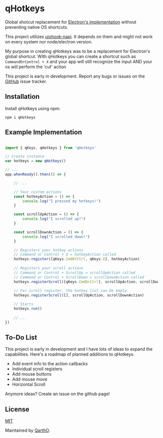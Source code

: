 # qHotkeys
Global shotcut replacement for [Electron's implementation](https://www.electronjs.org/docs/latest/api/global-shortcut) without preventing native OS shortcuts.

This project utilizes [uiohook-napi](https://npmjs.org/uiohook-napi). It depends on them and might not work on every system nor node/electron version.

My purpose in creating qHotkeys was to be a replacement for Electron's global shortcut. With qHotkeys you can create a shortcut such as ``CommandOrControl + X`` and your app will still recognize the input AND your os will perform the 'cut' action

This project is early in development. Report any bugs or issues on the [GitHub](https://github.com/qartho/qhotkeys/issues/) issue tracker.

## Installation

Install qHotkeys using npm:

```
npm i qHotkeys
```

## Example Implementation

```JavaScript

import { qKeys, qHotkeys } from 'qHotkeys'

// Create instance
var hotkeys = new qHotkeys()

// ... 
app.whenReady().then(() => {

    // ...

    // Your custom actions
    const hotkeyAction = () => {
        console.log("I pressed my hotkeys!")
    }

    const scrollUpAction = () => {
        console.log("I scrolled up!")
    }

    const scrollDownAction = () => {
        console.log("I scrolled down!")
    }

    // Registers your hotkey actions
    // Command or Control + X = hotkeyAction called
    hotkeys.register([qKeys.CmdOrCtrl, qKeys.X], hotkeyAction)
    
    // Registers your scroll actions
    // Command or Control + ScrollUp = scrollUpAction called
    // Command or Control + ScrollDown = scrollDownAction called
    hotkeys.registerScroll([qKeys.CmdOrCtrl], scrollUpAction, scrollDownAction)
    
    // For scroll register, the hotkey list can be empty
    hotkeys.registerScroll([], scrollUpAction, scrollDownAction)

    // Starts
    hotkeys.run()
    
    // ...
})
```

## To-Do List
This project is early in development and I have lots of ideas to expand the capabilities. Here's a roadmap of planned additions to qHotkeys.

- Add event info to the action callbacks
- Individual scroll registers
- Add mouse buttons
- Add mouse move
- Horizontal Scroll

Anymore ideas? Create an issue on the github page!

## License

[MIT](https://github.com/QarthO/qHotkeys/blob/main/LICENSE)

Maintained by [QarthO](https://github.com/qartho).

